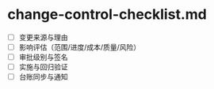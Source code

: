 # change-control-checklist.md

- [ ] 变更来源与理由
- [ ] 影响评估（范围/进度/成本/质量/风险）
- [ ] 审批级别与签名
- [ ] 实施与回归验证
- [ ] 台账同步与通知
